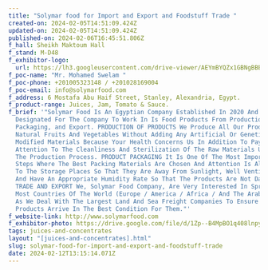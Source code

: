 ```yaml
---
title: "Solymar food for Import and Export and Foodstuff Trade "
created-on: 2024-02-05T14:51:09.424Z
updated-on: 2024-02-05T14:51:09.424Z
published-on: 2024-02-06T16:45:51.806Z
f_hall: Sheikh Maktoum Hall
f_stand: M-D48
f_exhibitor-logo:
  url: https://lh3.googleusercontent.com/drive-viewer/AEYmBYQZx1GBNgBBBNjl6cwvoqvlarX2B-FJgR1YFoU-_yKM5D90SnpWQZ3-LfP21NU7fgYmo5pu3tDSule3koodNz1sBGc3wg=s1600
f_poc-name: "Mr. Mohamed Swelam "
f_poc-phone: +201005323148 / +201028169004
f_poc-email: info@solymarfood.com
f_address: 6 Mostafa Abu Haif Street, Stanley, Alexandria, Egypt.
f_product-range: Juices, Jam, Tomato & Sauce.
f_brief: '"Solymar Food Is An Egyptian Company Established In 2020 And The Area
  Designated For The Company To Work In Is Food Products From Production,
  Packaging, and Export. PRODUCTION OF PRODUCTS We Produce All Our Products From
  Natural Fruits And Vegetables Without Adding Any Artificial Or Genetically
  Modified Materials Because Your Health Concerns Us In Addition To Paying
  Attention To The Cleanliness And Sterilization Of The Raw Materials Used In
  The Production Process. PRODUCT PACKAGING It Is One Of The Most Important
  Steps Where The Best Packing Materials Are Chosen And Attention Is Also Paid
  To The Storage Places So That They Are Away From Sunlight, Well Ventilated,
  And Have An Appropriate Humidity Rate So That The Products Are Not Damaged.
  TRADE AND EXPORT We, Solymar Food Company, Are Very Interested In Spreading In
  Most Countries Of The World (Europe / America / Africa / And The Arabian Gulf)
  As We Deal With The Largest Land And Sea Freight Companies To Ensure That Our
  Products Arrive In The Best Condition For Them."'
f_website-link: http://www.solymarfood.com
f_exhibitor-photo: https://drive.google.com/file/d/1Zp--B4MpBO1q408lnpyBj_0Nq2kGnwFk/view?usp=drive_link
tags: juices-and-concentrates
layout: "[juices-and-concentrates].html"
slug: solymar-food-for-import-and-export-and-foodstuff-trade
date: 2024-02-12T13:15:14.071Z
---
```

